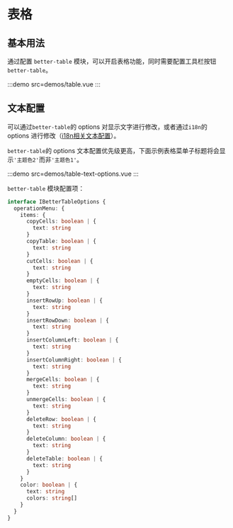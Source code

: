 # 表格

## 基本用法

通过配置 `better-table` 模块，可以开启表格功能，同时需要配置工具栏按钮 `better-table`。

:::demo src=demos/table.vue
:::

## 文本配置

可以通过`better-table`的 options 对显示文字进行修改，或者通过`i18n`的 options 进行修改（[i18n相关文本配置](https://opentiny.github.io/tiny-editor/docs/i18n)）。

`better-table`的 options 文本配置优先级更高，下面示例表格菜单子标题将会显示`'主题色2'`而非`'主题色1'`。

:::demo src=demos/table-text-options.vue
:::

`better-table` 模块配置项：

```typescript
interface IBetterTableOptions {
  operationMenu: {
    items: {
      copyCells: boolean | {
        text: string
      }
      copyTable: boolean | {
        text: string
      }
      cutCells: boolean | {
        text: string
      }
      emptyCells: boolean | {
        text: string
      }
      insertRowUp: boolean | {
        text: string
      }
      insertRowDown: boolean | {
        text: string
      }
      insertColumnLeft: boolean | {
        text: string
      }
      insertColumnRight: boolean | {
        text: string
      }
      mergeCells: boolean | {
        text: string
      }
      unmergeCells: boolean | {
        text: string
      }
      deleteRow: boolean | {
        text: string
      }
      deleteColumn: boolean | {
        text: string
      }
      deleteTable: boolean | {
        text: string
      }
    }
    color: boolean | {
      text: string
      colors: string[]
    }
  }
}
```
